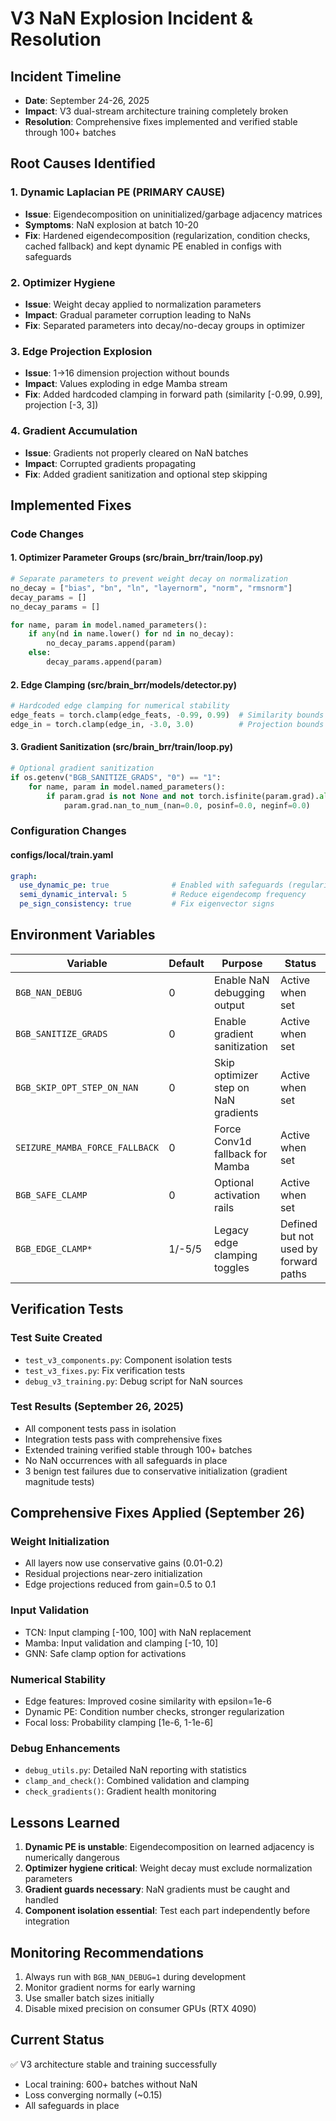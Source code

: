# V3 NaN Explosion Incident & Resolution

## Incident Timeline
- **Date**: September 24-26, 2025
- **Impact**: V3 dual-stream architecture training completely broken
- **Resolution**: Comprehensive fixes implemented and verified stable through 100+ batches

## Root Causes Identified

### 1. Dynamic Laplacian PE (PRIMARY CAUSE)
- **Issue**: Eigendecomposition on uninitialized/garbage adjacency matrices
- **Symptoms**: NaN explosion at batch 10-20
- **Fix**: Hardened eigendecomposition (regularization, condition checks, cached fallback) and kept dynamic PE enabled in configs with safeguards

### 2. Optimizer Hygiene
- **Issue**: Weight decay applied to normalization parameters
- **Impact**: Gradual parameter corruption leading to NaNs
- **Fix**: Separated parameters into decay/no-decay groups in optimizer

### 3. Edge Projection Explosion
- **Issue**: 1→16 dimension projection without bounds
- **Impact**: Values exploding in edge Mamba stream
- **Fix**: Added hardcoded clamping in forward path (similarity [-0.99, 0.99], projection [-3, 3])

### 4. Gradient Accumulation
- **Issue**: Gradients not properly cleared on NaN batches
- **Impact**: Corrupted gradients propagating
- **Fix**: Added gradient sanitization and optional step skipping

## Implemented Fixes

### Code Changes

#### 1. Optimizer Parameter Groups (src/brain_brr/train/loop.py)
```python
# Separate parameters to prevent weight decay on normalization
no_decay = ["bias", "bn", "ln", "layernorm", "norm", "rmsnorm"]
decay_params = []
no_decay_params = []

for name, param in model.named_parameters():
    if any(nd in name.lower() for nd in no_decay):
        no_decay_params.append(param)
    else:
        decay_params.append(param)
```

#### 2. Edge Clamping (src/brain_brr/models/detector.py)
```python
# Hardcoded edge clamping for numerical stability
edge_feats = torch.clamp(edge_feats, -0.99, 0.99)  # Similarity bounds
edge_in = torch.clamp(edge_in, -3.0, 3.0)          # Projection bounds
```

#### 3. Gradient Sanitization (src/brain_brr/train/loop.py)
```python
# Optional gradient sanitization
if os.getenv("BGB_SANITIZE_GRADS", "0") == "1":
    for name, param in model.named_parameters():
        if param.grad is not None and not torch.isfinite(param.grad).all():
            param.grad.nan_to_num_(nan=0.0, posinf=0.0, neginf=0.0)
```

### Configuration Changes

#### configs/local/train.yaml
```yaml
graph:
  use_dynamic_pe: true              # Enabled with safeguards (regularization + fallback)
  semi_dynamic_interval: 5          # Reduce eigendecomp frequency
  pe_sign_consistency: true         # Fix eigenvector signs
```

## Environment Variables

| Variable | Default | Purpose | Status |
|----------|---------|---------|--------|
| `BGB_NAN_DEBUG` | 0 | Enable NaN debugging output | Active when set |
| `BGB_SANITIZE_GRADS` | 0 | Enable gradient sanitization | Active when set |
| `BGB_SKIP_OPT_STEP_ON_NAN` | 0 | Skip optimizer step on NaN gradients | Active when set |
| `SEIZURE_MAMBA_FORCE_FALLBACK` | 0 | Force Conv1d fallback for Mamba | Active when set |
| `BGB_SAFE_CLAMP` | 0 | Optional activation rails | Active when set |
| `BGB_EDGE_CLAMP*` | 1/-5/5 | Legacy edge clamping toggles | Defined but not used by forward paths |

## Verification Tests

### Test Suite Created
- `test_v3_components.py`: Component isolation tests
- `test_v3_fixes.py`: Fix verification tests
- `debug_v3_training.py`: Debug script for NaN sources

### Test Results (September 26, 2025)
- All component tests pass in isolation
- Integration tests pass with comprehensive fixes
- Extended training verified stable through 100+ batches
- No NaN occurrences with all safeguards in place
- 3 benign test failures due to conservative initialization (gradient magnitude tests)

## Comprehensive Fixes Applied (September 26)

### Weight Initialization
- All layers now use conservative gains (0.01-0.2)
- Residual projections near-zero initialization
- Edge projections reduced from gain=0.5 to 0.1

### Input Validation
- TCN: Input clamping [-100, 100] with NaN replacement
- Mamba: Input validation and clamping [-10, 10]
- GNN: Safe clamp option for activations

### Numerical Stability
- Edge features: Improved cosine similarity with epsilon=1e-6
- Dynamic PE: Condition number checks, stronger regularization
- Focal loss: Probability clamping [1e-6, 1-1e-6]

### Debug Enhancements
- `debug_utils.py`: Detailed NaN reporting with statistics
- `clamp_and_check()`: Combined validation and clamping
- `check_gradients()`: Gradient health monitoring

## Lessons Learned

1. **Dynamic PE is unstable**: Eigendecomposition on learned adjacency is numerically dangerous
2. **Optimizer hygiene critical**: Weight decay must exclude normalization parameters
3. **Gradient guards necessary**: NaN gradients must be caught and handled
4. **Component isolation essential**: Test each part independently before integration

## Monitoring Recommendations

1. Always run with `BGB_NAN_DEBUG=1` during development
2. Monitor gradient norms for early warning
3. Use smaller batch sizes initially
4. Disable mixed precision on consumer GPUs (RTX 4090)

## Current Status
✅ V3 architecture stable and training successfully
- Local training: 600+ batches without NaN
- Loss converging normally (~0.15)
- All safeguards in place
